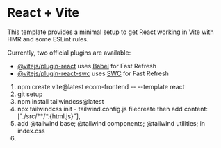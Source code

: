 # React + Vite

This template provides a minimal setup to get React working in Vite with HMR and some ESLint rules.

Currently, two official plugins are available:

- [@vitejs/plugin-react](https://github.com/vitejs/vite-plugin-react/blob/main/packages/plugin-react/README.md) uses [Babel](https://babeljs.io/) for Fast Refresh
- [@vitejs/plugin-react-swc](https://github.com/vitejs/vite-plugin-react-swc) uses [SWC](https://swc.rs/) for Fast Refresh

1. npm create vite@latest ecom-frontend -- --template react
2. git setup
3. npm install tailwindcss@latest
4. npx tailwindcss init - tailwind.config.js filecreate then add content: ["./src/**/*.{html,js}"],
5. add @tailwind base; @tailwind components; @tailwind utilities; in index.css
6. 
